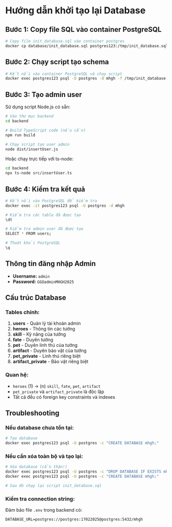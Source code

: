 # Hướng dẫn khởi tạo lại Database

## Bước 1: Copy file SQL vào container PostgreSQL

```bash
# Copy file init_database.sql vào container postgres
docker cp database/init_database.sql postgres123:/tmp/init_database.sql
```

## Bước 2: Chạy script tạo schema

```bash
# Kết nối vào container PostgreSQL và chạy script
docker exec postgres123 psql -U postgres -d mhgh -f /tmp/init_database.sql
```

## Bước 3: Tạo admin user

Sử dụng script Node.js có sẵn:

```bash
# Vào thư mục backend
cd backend

# Build TypeScript code (nếu cần)
npm run build

# Chạy script tạo user admin
node dist/insertUser.js
```

Hoặc chạy trực tiếp với ts-node:

```bash
cd backend
npx ts-node src/insertUser.ts
```

## Bước 4: Kiểm tra kết quả

```bash
# Kết nối vào PostgreSQL để kiểm tra
docker exec -it postgres123 psql -U postgres -d mhgh

# Kiểm tra các table đã được tạo
\dt

# Kiểm tra admin user đã được tạo
SELECT * FROM users;

# Thoát khỏi PostgreSQL
\q
```

## Thông tin đăng nhập Admin

- **Username:** `admin`
- **Password:** `GGOadminMHGH2025`

## Cấu trúc Database

### Tables chính:

1. **users** - Quản lý tài khoản admin
2. **heroes** - Thông tin các tướng
3. **skill** - Kỹ năng của tướng
4. **fate** - Duyên tướng
5. **pet** - Duyên linh thú của tướng
6. **artifact** - Duyên bảo vật của tướng
7. **pet_private** - Linh thú riêng biệt
8. **artifact_private** - Bảo vật riêng biệt

### Quan hệ:

- `heroes` (1) -> (n) `skill`, `fate`, `pet`, `artifact`
- `pet_private` và `artifact_private` là độc lập
- Tất cả đều có foreign key constraints và indexes

## Troubleshooting

### Nếu database chưa tồn tại:

```bash
# Tạo database
docker exec postgres123 psql -U postgres -c "CREATE DATABASE mhgh;"
```

### Nếu cần xóa toàn bộ và tạo lại:

```bash
# Xóa database (cẩn thận!)
docker exec postgres123 psql -U postgres -c "DROP DATABASE IF EXISTS mhgh;"
docker exec postgres123 psql -U postgres -c "CREATE DATABASE mhgh;"

# Sau đó chạy lại script init_database.sql
```

### Kiểm tra connection string:

Đảm bảo file `.env` trong backend có:
```
DATABASE_URL=postgres://postgres:17022025@postgres:5432/mhgh
```

